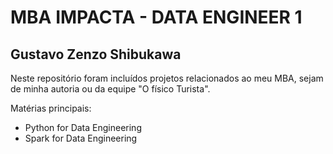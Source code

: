 # MBA IMPACTA - DATA ENGINEER 1

## **Gustavo Zenzo Shibukawa**

Neste repositório foram incluídos projetos relacionados ao meu MBA, sejam de minha autoria ou da equipe "O físico Turista".

Matérias principais:
- Python for Data Engineering
- Spark for Data Engineering
